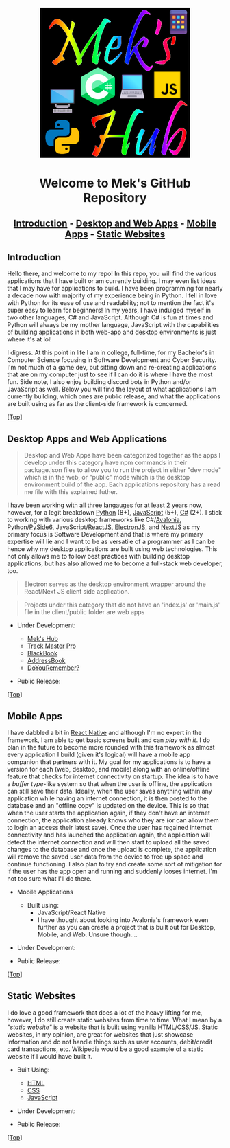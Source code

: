 <label id="top"></label>

<div align="center">
    <img id="repo-icon" src="./repo_images/logo.png" alt="Project Logo" />
</div>

<h1 align="center">Welcome to Mek's GitHub Repository</h1>

<div align="center">

## [Introduction](#introduction) - [Desktop and Web Apps](#desktop-and-web-apps) - [Mobile Apps](#mobile-apps) - [Static Websites](#static-websites)

</div>

## Introduction

Hello there, and welcome to my repo! In this repo, you will find the various applications that I have built or am currently building. I may even list ideas that I may have for applications to build. I have been programming for nearly a decade now with majority of my experience being in Python. I fell in love with Python for its ease of use and readability; not to mention the fact it's super easy to learn for beginners! In my years, I have indulged myself in two other languages, C# and JavaScript. Although C# is fun at times and Python will always be my mother language, JavaScript with the capabilities of building applications in both web-app and desktop environments is just where it's at lol!

I digress. At this point in life I am in college, full-time, for my Bachelor's in Computer Science focusing in Software Development and Cyber Security. I'm not much of a game dev, but sitting down and re-creating applications that are on my computer just to see if I can do it is where I have the most fun. Side note, I also enjoy building discord bots in Python and/or JavaScript as well. Below you will find the layout of what applications I am currently building, which ones are public release, and what the applications are built using as far as the client-side framework is concerned.

[<a href="#top">Top</a>]

## Desktop Apps and Web Applications

> Desktop and Web Apps have been categorized together as the apps I develop under this category have npm commands in their package.json files to allow you to run the project in either "dev mode" which is in the web, or "public" mode which is the desktop environment build of the app. Each applications repository has a read me file with this explained futher.

I have been working with all three langauges for at least 2 years now, however, for a legit breakdown [Python](https://www.python.org) (8+), [JavaScript](https://developer.mozilla.org/en-US/docs/Web/JavaScript) (5+), [C#](https://learn.microsoft.com/en-us/dotnet/csharp/) (2+). I stick to working with various desktop frameworks like C#/[Avalonia](https://docs.avaloniaui.net), Python/[PySide6](https://wiki.qt.io/Qt_for_Python), JavaScript/[ReactJS](https://react.dev), [ElectronJS](https://www.electronjs.org/), and [NextJS](https://nextjs.org) as my primary focus is Software Development and that is where my primary expertise will lie and I want to be as versatile of a programmer as I can be hence why my desktop applications are built using web technologies. This not only allows me to follow best practices with building desktop applications, but has also allowed me to become a full-stack web developer, too. 

> Electron serves as the desktop environment wrapper around the React/Next JS client side application.

> Projects under this category that do not have an 'index.js' or 'main.js' file in the client/public folder are web apps

- Under Development:
  - [Mek's Hub](https://github.com/mekasu0124/MeksHub)
  - [Track Master Pro](https://github.com/mekasu0124/TrackMasterPro)
  - [BlackBook](https://github.com/mekasu0124/BlackBook)
  - [AddressBook](https://github.com/mekasu0124/AddressBook)
  - [DoYouRemember?](https://github.com/mekasu0124/DoYouRemember)

- Public Release:

[<a href="#top">Top</a>]

## Mobile Apps

I have dabbled a bit in [React Native](https://reactnative.dev) and although I'm no expert in the framework, I am able to get basic screens built and can *play with it*. I do plan in the future to become more rounded with this framework as almost every application I build (given it's logical) will have a mobile app companion that partners with it. My goal for my applications is to have a version for each (web, desktop, and mobile) along with an online/offline feature that checks for internet connectivity on startup. The idea is to have a *buffer type*-like system so that when the user is offline, the application can still save their data. Ideally, when the user saves anything within any application while having an internet connection, it is then posted to the database and an "offline copy" is updated on the device. This is so that when the user starts the application again, if they don't have an internet connection, the application already knows who they are (or can allow them to login an access their latest save). Once the user has regained internet connectivity and has launched the application again, the application will detect the internet connection and will then start to upload all the saved changes to the database and once the upload is complete, the application will remove the saved user data from the device to free up space and continue functioning. I also plan to try and create some sort of mitigation for if the user has the app open and running and suddenly looses internet. I'm not too sure what I'll do there.

- Mobile Applications
  - Built using:
    - JavaScript/React Native
    - I have thought about looking into Avalonia's framework even further as you can create a project that is built out for Desktop, Mobile, and Web. Unsure though....

- Under Development:

- Public Release:

[<a href="#top">Top</a>]

## Static Websites

I do love a good framework that does a lot of the heavy lifting for me, however, I do still create static websites from time to time. What I mean by a *"static website"* is a website that is built using vanilla HTML/CSS/JS. Static websites, in my opinion, are great for websites that just showcase information and do not handle things such as user accounts, debit/credit card transactions, etc. Wikipedia would be a good example of a static website if I would have built it.

- Built Using:
  - [HTML](https://developer.mozilla.org/en-US/docs/Web/HTML)
  - [CSS](https://developer.mozilla.org/en-US/docs/Web/CSS)
  - [JavaScript](https://developer.mozilla.org/en-US/docs/Web/JavaScript)

- Under Development:

- Public Release:

[<a href="#top">Top</a>]
